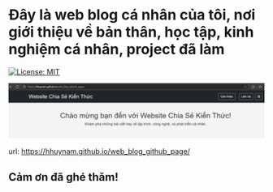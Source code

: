 # Đây là web blog cá nhân của tôi, nơi giới thiệu về bản thân, học tập, kinh nghiệm cá nhân, project đã làm
[![License: MIT](https://img.shields.io/badge/License-MIT-yellow.svg)](LICENSE)

![alt img](assets/image/image_home.png)

url: https://hhuynam.github.io/web_blog_github_page/
## Cảm ơn đã ghé thăm!

